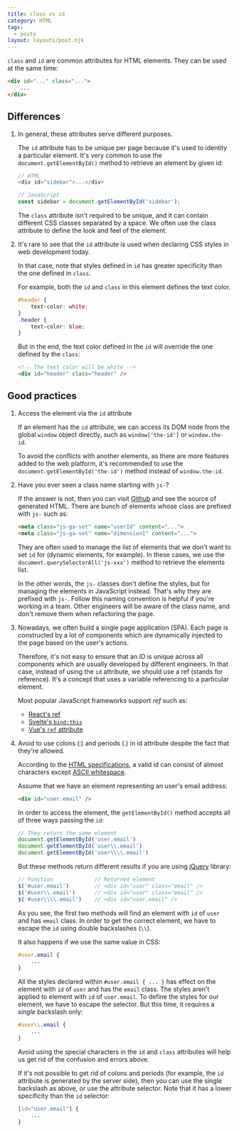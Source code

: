 ```yaml
---
title: class vs id
category: HTML
tags:
  - posts
layout: layouts/post.njk
---
```


`class` and `id` are common attributes for HTML elements. They can be used at the same time:

```html
<div id="..." class="...">
    ...
</div>
```

## Differences

1. In general, these attributes serve different purposes.

    The `id` attribute has to be unique per page because it's used to identity a particular element. 
    It's very common to use the `document.getElementById()` method to retrieve an element by given id:

    ```js
    // HTML
    <div id="sidebar">...</div>

    // JavaScript
    const sidebar = document.getElementById('sidebar');
    ```

    The `class` attribute isn't required to be unique, and it can contain different CSS classes separated by a space.
    We often use the class attribute to define the look and feel of the element.

2. It's rare to see that the `id` attribute is used when declaring CSS styles in web development today.

    In that case, note that styles defined in `id` has greater specificity than the one defined in `class`.

    For example, both the `id` and `class` in this element defines the text color. 

    ```css
    #header {
        text-color: white;
    }
    .header {
        text-color: blue;
    }
    ```

    But in the end, the text color defined in the `id` will override the one defined by the `class`:

    ```html
    <!-- The text color will be white -->
    <div id="header" class="header" />
    ```

## Good practices

1. Access the element via the `id` attribute

    If an element has the `id` attribute, we can access its DOM node from the global `window` object directly, 
    such as `window['the-id']`  or `window.the-id`.
    
    To avoid the conflicts with another elements, as there are more features added to the web platform, 
    it's recommended to use the `document.getElementById('the-id')` method instead of `window.the-id`.

2. Have you ever seen a class name starting with `js-`?

    If the answer is not, then you can visit [Github](https://github.com) and see the source of generated HTML. There are bunch of elements 
    whose class are prefixed with `js-` such as:

    ```html
    <meta class="js-ga-set" name="userId" content="...">
    <meta class="js-ga-set" name="dimension1" content="...">
    ```

    They are often used to manage the list of elements that we don't want to set `id` for (dynamic elements, for example).
    In these cases, we use the `document.querySelectorAll('js-xxx')` method to retrieve the elements list.

    In the other words, the `js-` classes don't define the styles, but for managing the elements in JavaScript instead. 
    That's why they are prefixed with `js-`. Follow this naming convention is helpful if you're working in a team. 
    Other engineers will be aware of the class name, and don't remove them when refactoring the page.

3. Nowadays, we often build a single page application (SPA). 
    Each page is constructed by a lot of components which are dynamically injected to the page based on the user's actions.

    Therefore, it's not easy to ensure that an ID is unique across all components which are usually developed by different engineers.
    In that case, instead of using the `id` attribute, we should use a ref (stands for reference). 
    It's a concept that uses a variable referencing to a particular element.

    Most popular JavaScript frameworks support _ref_ such as:

    * [React's ref](https://reactjs.org/docs/refs-and-the-dom.html)
    * [Svelte's `bind:this`](https://svelte.dev/docs#bind_element)
    * [Vue's `ref` attribute](https://vuejs.org/v2/guide/components-edge-cases.html#Accessing-Child-Component-Instances-amp-Child-Elements)

4. Avoid to use colons (:) and periods (.) in id attribute despite the fact that they're allowed.

    According to the [HTML specifications](https://html.spec.whatwg.org/multipage/dom.html#the-id-attribute), 
    a valid id can consist of almost characters except [ASCII whitespace](https://infra.spec.whatwg.org/#ascii-whitespace).

    Assume that we have an element representing an user's email address:

    ```html
    <div id="user.email" />
    ```

    In order to access the element, the `getElementById()` method accepts all of three ways passing the `id`:

    ```js
    // They return the same element
    document.getElementById('user.email')
    document.getElementById('user\\.email')
    document.getElementById('user\\\\.email')
    ```

    But these methods return different results if you are using [jQuery](https://jquery.com) library:

    ```js
    // Function				// Returned element
    $('#user.email')        // <div id="user" class="email" />
    $('#user\\.email')      // <div id="user" class="email" />
    $('#user\\\\.email')    // <div id="user.email" />
    ```

    As you see, the first two methods will find an element with `id` of `user` and has `email` class. 
    In order to get the correct element, we have to escape the `id` using double backslashes (`\\`).

    It also happens if we use the same value in CSS:

    ```css
    #user.email {
        ...
    }
    ```

    All the styles declared within `#user.email { ... }` has effect on the element with `id` of `user` and has the `email` class.
    The styles aren't applied to element with `id` of `user.email`. To define the styles for our element, we have to escape the selector. 
    But this time, it requires a *single* backslash only:

    ```css
    #user\\.email {
        ...
    }
    ```

    Avoid using the special characters in the `id` and `class` attributes will help us get rid of the confusion and errors above.

    If it's not possible to get rid of colons and periods (for example, the `id` attribute is generated by the server side), 
    then you can use the single backslash as above, or use the attribute selector. 
    Note that it has a lower specificity than the `id` selector:

    ```css
    [id="user.email"] {
        ...
    }
    ```